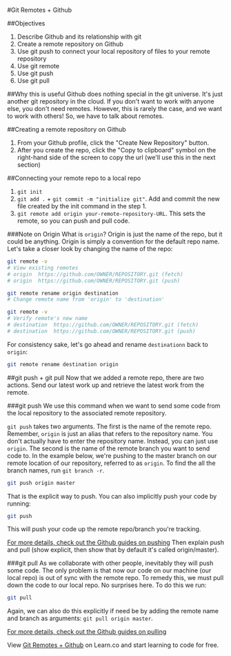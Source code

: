 #Git Remotes + Github

##Objectives
1. Describe Github and its relationship with git
2. Create a remote repository on Github
3. Use git push to connect your local repository of files to your remote repository 
4. Use git remote
5. Use git push
6. Use git pull


##Why this is useful
Github does nothing special in the git universe. It's just another git repository in the cloud. If you don't want to work with anyone else, you don't need remotes. However, this is rarely the case, and we want to work with others! So, we have to talk about remotes. 

##Creating a remote repository on Github

1. From your Github profile, click the "Create New Repository" button.
2. After you create the repo, click the "Copy to clipboard" symbol on the right-hand side of the screen to copy the url (we'll use this in the next section)


##Connecting your remote repo to a local repo
1. `git init`
2. `git add .` + `git commit -m "initialize git"`. Add and commit the new file created by the init command in the step 1.
3. `git remote add origin your-remote-repository-URL`. This sets the remote, so you can push and pull code.

###Note on Origin
What is `origin`? Origin is just the name of the repo, but it could be anything. Origin is simply a convention for the default repo name. Let's take a closer look by changing the name of the repo:

```bash
git remote -v
# View existing remotes
# origin  https://github.com/OWNER/REPOSITORY.git (fetch)
# origin  https://github.com/OWNER/REPOSITORY.git (push)

git remote rename origin destination
# Change remote name from 'origin' to 'destination'

git remote -v
# Verify remote's new name
# destination  https://github.com/OWNER/REPOSITORY.git (fetch)
# destination  https://github.com/OWNER/REPOSITORY.git (push)
```

For consistency sake, let's go ahead and rename `destinationn` back to `origin`:

```bash
git remote rename destination origin
```

##git push + git pull
Now that we added a remote repo, there are two actions. Send our latest work up and retrieve the latest work from the remote. 

###git push
We use this command when we want to send some code from the local repository to the associated remote repository.

`git push` takes two arguments. The first is the name of the remote repo. Remember, `origin` is just an alias that refers to the repository name. You don't actually have to enter the repository name. Instead, you can just use `origin`. The second is the name of the remote branch you want to send code to. In the example below, we're pushing to the master branch on our remote location of our repository, referred to as `origin`. To find the all the branch names, run `git branch -r`. 

```bash
git push origin master
``` 

That is the explicit way to push. You can also implicitly push your code by running:

```bash
git push
``` 
This will push your code up the remote repo/branch you're tracking.

[For more details, check out the Github guides on pushing](https://help.github.com/articles/pushing-to-a-remote/)
Then explain push and pull (show explicit, then show that by default it's called origin/master).

###git pull
As we collaborate with other people, inevitably they will push some code. The only problem is that now our code on our machine (our local repo) is out of sync with the remote repo. To remedy this, we must pull down the code to our local repo. No surprises here. To do this we run:

```bash
git pull
``` 

Again, we can also do this explicitly if need be by adding the remote name and branch as arguments: `git pull origin master`.

[For more details, check out the Github guides on pulling](https://help.github.com/articles/fetching-a-remote/)

<p data-visibility='hidden'>View <a href='https://learn.co/lessons/git-remotes-with-github-readme' title='Git Remotes + Github'>Git Remotes + Github</a> on Learn.co and start learning to code for free.</p>

